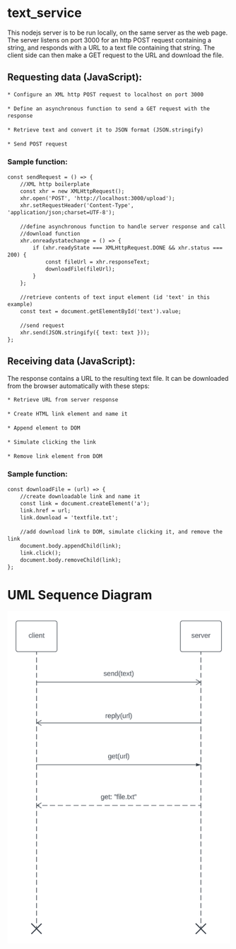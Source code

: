 # text_service

This nodejs server is to be run locally, on the same server as the web page.
The server listens on port 3000 for an http POST request containing a 
string, and responds with a URL to a text file containing that string. The 
client side can then make a GET request to the URL and download the file.

## Requesting data (JavaScript):

	* Configure an XML http POST request to localhost on port 3000
	
	* Define an asynchronous function to send a GET request with the response
	
	* Retrieve text and convert it to JSON format (JSON.stringify)
	
	* Send POST request 
	
### Sample function:
```
const sendRequest = () => {
	//XML http boilerplate
	const xhr = new XMLHttpRequest();
	xhr.open('POST', 'http://localhost:3000/upload');
	xhr.setRequestHeader('Content-Type', 'application/json;charset=UTF-8');
	
	//define asynchronous function to handle server response and call
	//download function
	xhr.onreadystatechange = () => {
		if (xhr.readyState === XMLHttpRequest.DONE && xhr.status === 200) {
			const fileUrl = xhr.responseText;
			downloadFile(fileUrl);
		}
	};
  
	//retrieve contents of text input element (id 'text' in this example)
	const text = document.getElementById('text').value;
  
	//send request
	xhr.send(JSON.stringify({ text: text }));
};
```

## Receiving data (JavaScript):

The response contains a URL to the resulting text file. It can be
downloaded from the browser automatically with these steps:

	* Retrieve URL from server response
	
	* Create HTML link element and name it
	
	* Append element to DOM
	
	* Simulate clicking the link
	
	* Remove link element from DOM
	

### Sample function:
```
const downloadFile = (url) => {
	//create downloadable link and name it
	const link = document.createElement('a');
	link.href = url;
	link.download = 'textfile.txt';
	
	//add download link to DOM, simulate clicking it, and remove the link
	document.body.appendChild(link);
	link.click();
	document.body.removeChild(link);
};
```
# UML Sequence Diagram
![UML diagram depicting client-server communication.](/assets/uml_diagram.png)

